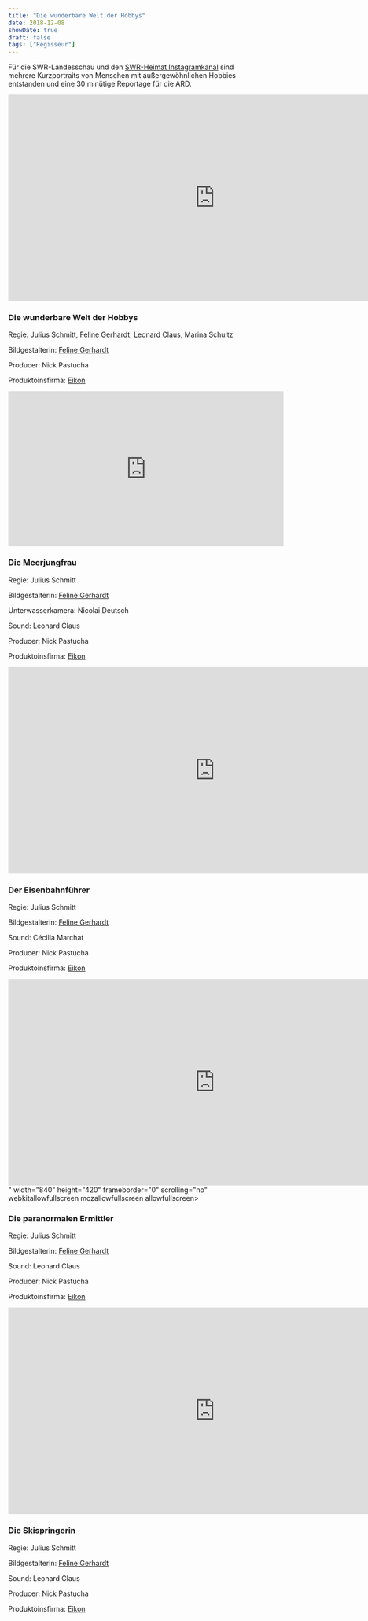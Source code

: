 ```yaml
---
title: "Die wunderbare Welt der Hobbys"
date: 2018-12-08
showDate: true
draft: false
tags: ["Regisseur"]
---
```


Für die SWR-Landesschau und den <a href="https://www.instagram.com/swr_heimat_bw/?hl=de" target="_blank">SWR-Heimat Instagramkanal</a> sind mehrere Kurzportraits von Menschen mit außergewöhnlichen Hobbies entstanden und eine 30 minütige Reportage für die ARD.  


<iframe src="https://www.ardmediathek.de/embed/Y3JpZDovL3N3ci5kZS9hZXgvbzExODczMzQ" width="840" height="420" allowfullscreen frameBorder="0" scrolling="no"></iframe>

### Die wunderbare Welt der Hobbys

Regie: Julius Schmitt, <a href="https://felinegerhardt.com/" target="_blank">Feline Gerhardt</a>, <a href="https://www.leonardclaus.de" target="_blank">Leonard Claus</a>, Marina Schultz

Bildgestalterin:  <a href="https://felinegerhardt.com/" target="_blank">Feline Gerhardt</a>

Producer: Nick Pastucha

Produktoinsfirma: <a href="https://www.eikon-suedwest.de/home.html" target="_blank">Eikon</a>



<iframe width="560" height="315" src="https://www.youtube.com/embed/AvoXEnUqMZo" frameborder="0" allow="accelerometer; autoplay; encrypted-media; gyroscope; picture-in-picture" allowfullscreen></iframe>

### Die Meerjungfrau

Regie: Julius Schmitt

Bildgestalterin:  <a href="https://felinegerhardt.com/" target="_blank">Feline Gerhardt</a>

Unterwasserkamera: Nicolai Deutsch

Sound: Leonard Claus

Producer: Nick Pastucha

Produktoinsfirma: <a href="https://www.eikon-suedwest.de/home.html" target="_blank">Eikon</a>

<iframe src="https://www.swrfernsehen.de/~embed/landesschau-bw/Mein-Hobby-Lokfuehrer-vom-Karlsruher-Greif,av-o1112135-100.html" width="840" height="420" frameborder="0" scrolling="no" webkitallowfullscreen mozallowfullscreen allowfullscreen></iframe>

### Der Eisenbahnführer

Regie: Julius Schmitt

Bildgestalterin:  <a href="https://felinegerhardt.com/" target="_blank">Feline Gerhardt</a>

Sound: Cécilia Marchat

Producer: Nick Pastucha

Produktoinsfirma: <a href="https://www.eikon-suedwest.de/home.html" target="_blank">Eikon</a>


<iframe src="https://www.swr.de/~embed/heimat/heidelberg/av-o1167903-100.html" width="840" height="420" frameborder="0" webkitallowfullscreen mozallowfullscreen allowfullscreen></iframe>" width="840" height="420" frameborder="0" scrolling="no" webkitallowfullscreen mozallowfullscreen allowfullscreen></iframe>



### Die paranormalen Ermittler

Regie: Julius Schmitt

Bildgestalterin:  <a href="https://felinegerhardt.com/" target="_blank">Feline Gerhardt</a>

Sound: Leonard Claus

Producer: Nick Pastucha

Produktoinsfirma: <a href="https://www.eikon-suedwest.de/home.html" target="_blank">Eikon</a>

<iframe src="https://www.swrfernsehen.de/~embed/landesschau-bw/Mein-Hobby-Nervenkitzel-Skispringen,av-o1117282-100.html" width="840" height="420" frameborder="0" scrolling="no" webkitallowfullscreen mozallowfullscreen allowfullscreen></iframe>


### Die Skispringerin

Regie: Julius Schmitt

Bildgestalterin:  <a href="https://felinegerhardt.com/" target="_blank">Feline Gerhardt</a>

Sound: Leonard Claus

Producer: Nick Pastucha

Produktoinsfirma: <a href="https://www.eikon-suedwest.de/home.html" target="_blank">Eikon</a>

